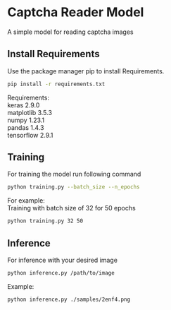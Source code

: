 # Captcha Reader Model

A simple model for reading captcha images

## Install Requirements

Use the package manager pip to install Requirements.

```bash
pip install -r requirements.txt
```
Requirements:\
keras 2.9.0\
matplotlib 3.5.3\
numpy 1.23.1\
pandas 1.4.3\
tensorflow 2.9.1

## Training
For training the model run following command

```bash
python training.py --batch_size --n_epochs
```
For example:\
Training with batch size of 32 for 50 epochs

```bash
python training.py 32 50 
```

## Inference
For inference with your desired image

```bash
python inference.py /path/to/image 
```
Example:
```bash
python inference.py ./samples/2enf4.png
```
